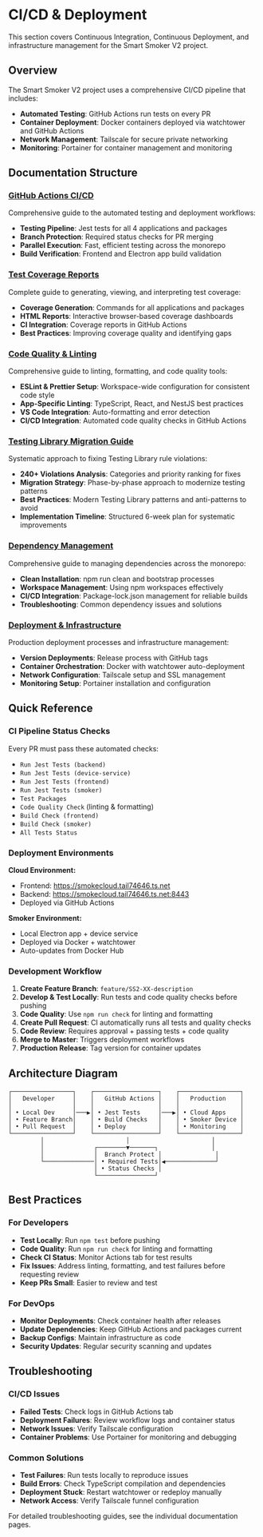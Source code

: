 # CI/CD & Deployment

This section covers Continuous Integration, Continuous Deployment, and infrastructure management for the Smart Smoker V2 project.

## Overview

The Smart Smoker V2 project uses a comprehensive CI/CD pipeline that includes:

- **Automated Testing**: GitHub Actions run tests on every PR
- **Container Deployment**: Docker containers deployed via watchtower and GitHub Actions
- **Network Management**: Tailscale for secure private networking
- **Monitoring**: Portainer for container management and monitoring

## Documentation Structure

### [GitHub Actions CI/CD](github-actions.md)
Comprehensive guide to the automated testing and deployment workflows:
- **Testing Pipeline**: Jest tests for all 4 applications and packages
- **Branch Protection**: Required status checks for PR merging
- **Parallel Execution**: Fast, efficient testing across the monorepo
- **Build Verification**: Frontend and Electron app build validation

### [Test Coverage Reports](test-coverage.md)
Complete guide to generating, viewing, and interpreting test coverage:
- **Coverage Generation**: Commands for all applications and packages
- **HTML Reports**: Interactive browser-based coverage dashboards
- **CI Integration**: Coverage reports in GitHub Actions
- **Best Practices**: Improving coverage quality and identifying gaps

### [Code Quality & Linting](code-quality.md)
Comprehensive guide to linting, formatting, and code quality tools:
- **ESLint & Prettier Setup**: Workspace-wide configuration for consistent code style
- **App-Specific Linting**: TypeScript, React, and NestJS best practices
- **VS Code Integration**: Auto-formatting and error detection
- **CI/CD Integration**: Automated code quality checks in GitHub Actions

### [Testing Library Migration Guide](testing-library-migration.md)
Systematic approach to fixing Testing Library rule violations:
- **240+ Violations Analysis**: Categories and priority ranking for fixes
- **Migration Strategy**: Phase-by-phase approach to modernize testing patterns
- **Best Practices**: Modern Testing Library patterns and anti-patterns to avoid
- **Implementation Timeline**: Structured 6-week plan for systematic improvements

### [Dependency Management](dependency-management.md)
Comprehensive guide to managing dependencies across the monorepo:
- **Clean Installation**: npm run clean and bootstrap processes
- **Workspace Management**: Using npm workspaces effectively
- **CI/CD Integration**: Package-lock.json management for reliable builds
- **Troubleshooting**: Common dependency issues and solutions

### [Deployment & Infrastructure](deployment-infrastructure.md)
Production deployment processes and infrastructure management:
- **Version Deployments**: Release process with GitHub tags
- **Container Orchestration**: Docker with watchtower auto-deployment
- **Network Configuration**: Tailscale setup and SSL management
- **Monitoring Setup**: Portainer installation and configuration

## Quick Reference

### CI Pipeline Status Checks
Every PR must pass these automated checks:
- `Run Jest Tests (backend)`
- `Run Jest Tests (device-service)`
- `Run Jest Tests (frontend)`
- `Run Jest Tests (smoker)`
- `Test Packages`
- `Code Quality Check` (linting & formatting)
- `Build Check (frontend)`
- `Build Check (smoker)`
- `All Tests Status`

### Deployment Environments

**Cloud Environment:**
- Frontend: https://smokecloud.tail74646.ts.net
- Backend: https://smokecloud.tail74646.ts.net:8443
- Deployed via GitHub Actions

**Smoker Environment:**
- Local Electron app + device service
- Deployed via Docker + watchtower
- Auto-updates from Docker Hub

### Development Workflow

1. **Create Feature Branch**: `feature/SS2-XX-description`
2. **Develop & Test Locally**: Run tests and code quality checks before pushing
3. **Code Quality**: Use `npm run check` for linting and formatting
4. **Create Pull Request**: CI automatically runs all tests and quality checks
5. **Code Review**: Requires approval + passing tests + code quality
6. **Merge to Master**: Triggers deployment workflows
7. **Production Release**: Tag version for container updates

## Architecture Diagram

```
┌─────────────────┐    ┌──────────────────┐    ┌─────────────────┐
│   Developer     │    │   GitHub Actions │    │   Production    │
│                 │    │                  │    │                 │
│ • Local Dev     │───▶│ • Jest Tests     │───▶│ • Cloud Apps    │
│ • Feature Branch│    │ • Build Checks   │    │ • Smoker Device │
│ • Pull Request  │    │ • Deploy         │    │ • Monitoring    │
└─────────────────┘    └──────────────────┘    └─────────────────┘
         │                       │                       │
         │              ┌────────▼───────┐               │
         │              │  Branch Protect │               │
         └──────────────│ • Required Tests│◀──────────────┘
                        │ • Status Checks │
                        └────────────────┘
```

## Best Practices

### For Developers
- **Test Locally**: Run `npm test` before pushing
- **Code Quality**: Run `npm run check` for linting and formatting
- **Check CI Status**: Monitor Actions tab for test results
- **Fix Issues**: Address linting, formatting, and test failures before requesting review
- **Keep PRs Small**: Easier to review and test

### For DevOps
- **Monitor Deployments**: Check container health after releases
- **Update Dependencies**: Keep GitHub Actions and packages current
- **Backup Configs**: Maintain infrastructure as code
- **Security Updates**: Regular security scanning and updates

## Troubleshooting

### CI/CD Issues
- **Failed Tests**: Check logs in GitHub Actions tab
- **Deployment Failures**: Review workflow logs and container status
- **Network Issues**: Verify Tailscale configuration
- **Container Problems**: Use Portainer for monitoring and debugging

### Common Solutions
- **Test Failures**: Run tests locally to reproduce issues
- **Build Errors**: Check TypeScript compilation and dependencies
- **Deployment Stuck**: Restart watchtower or redeploy manually
- **Network Access**: Verify Tailscale funnel configuration

For detailed troubleshooting guides, see the individual documentation pages.
